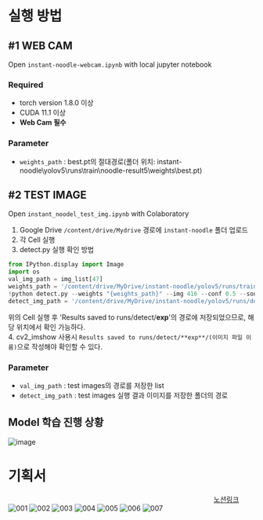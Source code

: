 # 실행 방법
## #1 WEB CAM   
Open ``instant-noodle-webcam.ipynb`` with local jupyter notebook  
### Required   
- torch version 1.8.0 이상   
- CUDA 11.1 이상   
- **Web Cam 필수**  

### Parameter   
- ``weights_path`` : best.pt의 절대경로(폴더 위치: instant-noodle\yolov5\runs\train\noodle-result5\weights\best.pt)

## #2 TEST IMAGE
Open ``instant_noodel_test_img.ipynb`` with Colaboratory  
1. Google Drive ``/content/drive/Mydrive`` 경로에 ``instant-noodle`` 폴더 업로드   
2. 각 Cell 실행
3. detect.py 실행 확인 방법   
```python
from IPython.display import Image
import os
val_img_path = img_list[47]
weights_path = '/content/drive/MyDrive/instant-noodle/yolov5/runs/train/noodle-result5/weights/best.pt'
!python detect.py --weights "{weights_path}" --img 416 --conf 0.5 --source "{val_img_path}"
detect_img_path = '/content/drive/MyDrive/instant-noodle/yolov5/runs/detect/exp'
```   
위의 Cell 실행 후 'Results saved to runs/detect/**exp**'의 경로에 저장되었으므로, 해당 위치에서 확인 가능하다.   
4. cv2_imshow 사용시 ``Results saved to runs/detect/**exp**/(이미지 파일 이름)``으로 작성해야 확인할 수 있다.   

### Parameter   
- ``val_img_path`` : test images의 경로를 저장한 list
- ``detect_img_path`` : test images 실행 결과 이미지를 저장한 폴더의 경로   
   
## Model 학습 진행 상황
![image](https://user-images.githubusercontent.com/90624848/187072399-747700bd-8631-4a15-9aa9-3380028d12ac.png)

  
   
# 기획서
　　　　　　　　　　　　　　　　　　　　　　　　　　　　　　[노션링크](https://eggplant-raccoon-ce3.notion.site/Team3-00e3f6dd0df14e03b7a9c2ed24b3b46f)
![001](https://user-images.githubusercontent.com/90624848/187071534-618aafc1-3055-40d0-b39e-e9bbf661a67e.jpg)
![002](https://user-images.githubusercontent.com/90624848/187071537-a89f5241-07ee-4369-ba0a-01fc15913eb7.jpg)
![003](https://user-images.githubusercontent.com/90624848/187071538-59c7d8db-ff9a-4610-91da-978d30c05b32.jpg)
![004](https://user-images.githubusercontent.com/90624848/187071539-a41033f6-b341-4585-af80-fb5d4004c52f.jpg)
![005](https://user-images.githubusercontent.com/90624848/187071541-de7e705b-f248-4d25-ae87-0a552d20c7ee.jpg)
![006](https://user-images.githubusercontent.com/90624848/187071546-2e3c1d41-25f2-4298-9458-6507dd4a0bd1.jpg)
![007](https://user-images.githubusercontent.com/90624848/187071547-7dd85bec-3b83-41a9-834c-e0267fbfdf7a.jpg)
